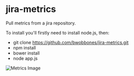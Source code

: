 jira-metrics
============

Pull metrics from a jira repository.

To install you'll firstly need to install node.js, then:

  * git clone https://github.com/bwobbones/jira-metrics.git
  * npm install
  * bower install
  * node app.js

![Metrics Image][1]

 [1]: https://raw.githubusercontent.com/lotsabackscatter/jira-metrics/master/screenshots/metrics.jpg "Metrics Image"
